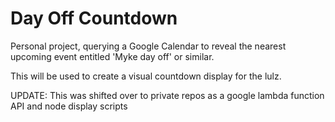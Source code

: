 # Day Off Countdown

Personal project, querying a Google Calendar to reveal the nearest upcoming event entitled 'Myke day off' or similar.

This will be used to create a visual countdown display for the lulz.

UPDATE: This was shifted over to private repos as a google lambda function API and node display scripts
